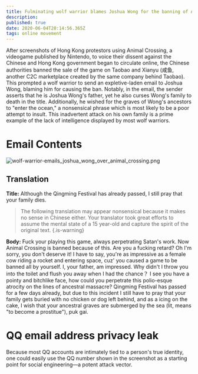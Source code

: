 ```yaml
---
title: Fulminating wolf warrior blames Joshua Wong for the banning of Animal Crossing in China
description: 
published: true
date: 2020-06-04T20:14:56.365Z
tags: online movement
---
```


After screenshots of Hong Kong protestors using Animal Crossing, a videogame published by Nintendo, to voice their dissent against the Chinese and Hong Kong government began to circulate online, the Chinese authorities banned the sale of the game on Taobao and Xianyu (咸鱼, another C2C marketplace created by the same company behind Taobao). This prompted a wolf warrior to send an expletive-laden email to Joshua Wong, blaming him for causing the ban. 
Notably, in the email, the sender asserts that he is Joshua Wong's father, yet he also curses Wong's family to death in the title. Additionally, he wished for the graves of Wong's ancestors to "enter the ocean," a nonsensical phrase which is most likely to be a poor attempt to insult. This inadvertent attack on his own family is a prime example of the lack of intelligence displayed by most wolf warriors.
# Email Contents
![wolf-warrior-emails_joshua_wong_over_animal_crossing.png](/screenshots/wolf-warrior-emails_joshua_wong_over_animal_crossing.png)
## Translation
**Title:** Although the Qingming Festival has already passed, I still pray that your family dies.

> The following translation may appear nonsensical because it makes no sense in Chinese either. Your translator took great efforts to assume the mental state of a 15 year-old and capture the spirit of the original text.
{.is-warning}

**Body:** Fuck your playing this game, always perpetrating Satan's work. Now Animal Crossing is banned because of this. Are you a fucking retard? Oh I'm sorry, you don't deserve it! I have to say, you're as impressive as a female cow riding a rocket and entering space, cuz' you caused a game to be banned all by yourself. I, your father, am impressed. Why didn't I throw you into the toilet and flush you away when I had the chance？ I see you have a pointy and bitchlike face, how could you perpetrate this polio-esque atrocity on the lines of ancestral massacre? Qingming Festival has passed for a few days already, but due to this incident I still have to pray that your family gets buried with no chicken or dog left behind, and as a icing on the cake, I wish that your ancestral graves are submerged by the sea (lit, means "to become a prostitue"), puk gai.
# QQ email address privacy leak
Because most QQ accounts are intimately tied to a person's true identity, one could easily use the QQ number shown in the screenshot as a starting point for social engineering⁠—a potent attack vector.